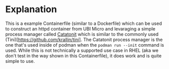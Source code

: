 # Explanation
This is a example Containerfile (similar to a Dockerfile) which can be used to construct an httpd container from UBI Micro and levaraging a simple process manager called [Catatonit](https://github.com/openSUSE/catatonit) which is similar to the commonly used (Tini)[https://github.com/krallin/tini]. The Catatonit process manager is the one that's used inside of podman when the ```podman run --init``` command is used. While this is not technically a supported use case in RHEL (aka we don't test in the way shown in this Containerfile), it does work and is quite simple to use.

